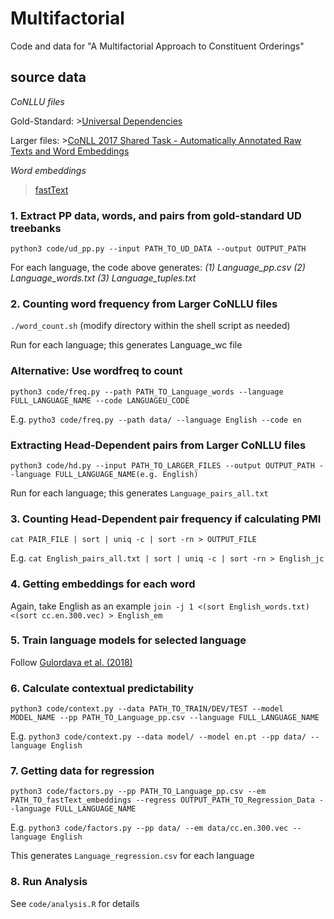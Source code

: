 # Multifactorial
 Code and data for "A Multifactorial Approach to Constituent Orderings"

## source data

*CoNLLU files*
 
Gold-Standard: >[Universal Dependencies](https://github.com/UniversalDependencies)

Larger files: >[CoNLL 2017 Shared Task - Automatically Annotated Raw Texts and Word Embeddings](https://lindat.mff.cuni.cz/repository/xmlui/handle/11234/1-1989)  


*Word embeddings*

 >[fastText](https://fasttext.cc/docs/en/crawl-vectors.html)
 
### 1. Extract PP data, words, and pairs from gold-standard UD treebanks ###
```python3 code/ud_pp.py --input PATH_TO_UD_DATA --output OUTPUT_PATH```

For each language, the code above generates:
*(1) Language_pp.csv*
*(2) Language_words.txt*
*(3) Language_tuples.txt*

### 2. Counting word frequency from Larger CoNLLU files ###
```./word_count.sh``` (modify directory within the shell script as needed)

Run for each language; this generates Language_wc file

### Alternative: Use wordfreq to count ###
```python3 code/freq.py --path PATH_TO_Language_words --language FULL_LANGUAGE_NAME --code LANGUAGEU_CODE```

E.g. ```pytho3 code/freq.py --path data/ --language English --code en```

### Extracting Head-Dependent pairs from Larger CoNLLU files ###
```python3 code/hd.py --input PATH_TO_LARGER_FILES --output OUTPUT_PATH --language FULL_LANGUAGE_NAME(e.g. English)```

Run for each language; this generates ```Language_pairs_all.txt```

### 3. Counting Head-Dependent pair frequency if calculating PMI ###
```cat PAIR_FILE | sort | uniq -c | sort -rn > OUTPUT_FILE```

E.g. ```cat English_pairs_all.txt | sort | uniq -c | sort -rn > English_jc```

### 4. Getting embeddings for each word ###
Again, take English as an example ```join -j 1 <(sort English_words.txt) <(sort cc.en.300.vec) > English_em```

### 5. Train language models for selected language ###
Follow [Gulordava et al. (2018)](https://github.com/facebookresearch/colorlessgreenRNNs)

### 6. Calculate contextual predictability ###
```python3 code/context.py --data PATH_TO_TRAIN/DEV/TEST --model MODEL_NAME --pp PATH_TO_Language_pp.csv --language FULL_LANGUAGE_NAME```

E.g. ```python3 code/context.py --data model/ --model en.pt --pp data/ --language English```


### 7. Getting data for regression ###
```python3 code/factors.py --pp PATH_TO_Language_pp.csv --em PATH_TO_fastText_embeddings --regress OUTPUT_PATH_TO_Regression_Data --language FULL_LANGUAGE_NAME```

E.g. ```python3 code/factors.py --pp data/ --em data/cc.en.300.vec --language English```

This generates ```Language_regression.csv``` for each language

### 8. Run Analysis ###

See ```code/analysis.R``` for details
